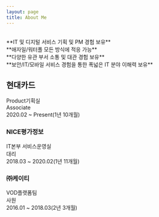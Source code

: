 ```yaml
---
layout: page
title: About Me
---
```


<br>
**IT 및 디지털 서비스 기획 및 PM 경험 보유**<br>
**애자일/워터폴 모든 방식에 적응 가능**<br>
**다양한 유관 부서 소통 및 대관 경험 보유**<br>
**보안/IT/모바일 서비스 경험을 통한 폭넓은 IT 분야 이해력 보유**<br>


## 현대카드
Product기획실<br>
Associate<br>
2020.02 ~ Present(1년 10개월)

### NICE평가정보
IT본부 서비스운영실<br>
대리<br>
2018.03 ~ 2020.02(1년 11개월)

### ㈜케이티
VOD플랫폼팀<br>
사원<br>
2016.01 ~ 2018.03(2년 3개월)
